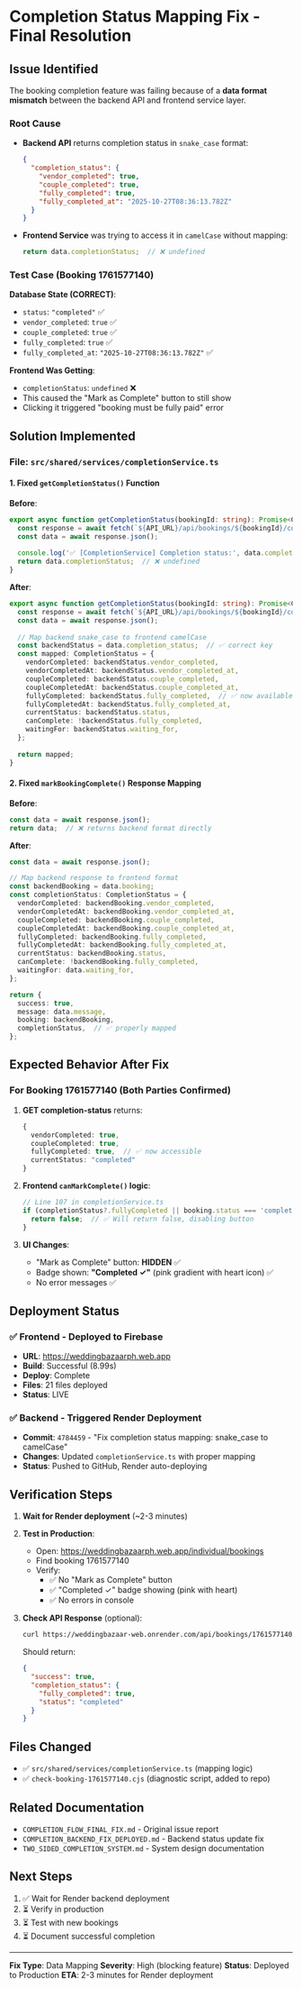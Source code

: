 # Completion Status Mapping Fix - Final Resolution

## Issue Identified
The booking completion feature was failing because of a **data format mismatch** between the backend API and frontend service layer.

### Root Cause
- **Backend API** returns completion status in `snake_case` format:
  ```json
  {
    "completion_status": {
      "vendor_completed": true,
      "couple_completed": true,
      "fully_completed": true,
      "fully_completed_at": "2025-10-27T08:36:13.782Z"
    }
  }
  ```

- **Frontend Service** was trying to access it in `camelCase` without mapping:
  ```typescript
  return data.completionStatus;  // ❌ undefined
  ```

### Test Case (Booking 1761577140)
**Database State (CORRECT)**:
- `status`: `"completed"` ✅
- `vendor_completed`: `true` ✅
- `couple_completed`: `true` ✅
- `fully_completed`: `true` ✅
- `fully_completed_at`: `"2025-10-27T08:36:13.782Z"` ✅

**Frontend Was Getting**:
- `completionStatus`: `undefined` ❌
- This caused the "Mark as Complete" button to still show
- Clicking it triggered "booking must be fully paid" error

## Solution Implemented

### File: `src/shared/services/completionService.ts`

#### 1. Fixed `getCompletionStatus()` Function
**Before**:
```typescript
export async function getCompletionStatus(bookingId: string): Promise<CompletionStatus | null> {
  const response = await fetch(`${API_URL}/api/bookings/${bookingId}/completion-status`);
  const data = await response.json();
  
  console.log('✅ [CompletionService] Completion status:', data.completionStatus);
  return data.completionStatus;  // ❌ undefined
}
```

**After**:
```typescript
export async function getCompletionStatus(bookingId: string): Promise<CompletionStatus | null> {
  const response = await fetch(`${API_URL}/api/bookings/${bookingId}/completion-status`);
  const data = await response.json();
  
  // Map backend snake_case to frontend camelCase
  const backendStatus = data.completion_status;  // ✅ correct key
  const mapped: CompletionStatus = {
    vendorCompleted: backendStatus.vendor_completed,
    vendorCompletedAt: backendStatus.vendor_completed_at,
    coupleCompleted: backendStatus.couple_completed,
    coupleCompletedAt: backendStatus.couple_completed_at,
    fullyCompleted: backendStatus.fully_completed,  // ✅ now available
    fullyCompletedAt: backendStatus.fully_completed_at,
    currentStatus: backendStatus.status,
    canComplete: !backendStatus.fully_completed,
    waitingFor: backendStatus.waiting_for,
  };
  
  return mapped;
}
```

#### 2. Fixed `markBookingComplete()` Response Mapping
**Before**:
```typescript
const data = await response.json();
return data;  // ❌ returns backend format directly
```

**After**:
```typescript
const data = await response.json();

// Map backend response to frontend format
const backendBooking = data.booking;
const completionStatus: CompletionStatus = {
  vendorCompleted: backendBooking.vendor_completed,
  vendorCompletedAt: backendBooking.vendor_completed_at,
  coupleCompleted: backendBooking.couple_completed,
  coupleCompletedAt: backendBooking.couple_completed_at,
  fullyCompleted: backendBooking.fully_completed,
  fullyCompletedAt: backendBooking.fully_completed_at,
  currentStatus: backendBooking.status,
  canComplete: !backendBooking.fully_completed,
  waitingFor: data.waiting_for,
};

return {
  success: true,
  message: data.message,
  booking: backendBooking,
  completionStatus,  // ✅ properly mapped
};
```

## Expected Behavior After Fix

### For Booking 1761577140 (Both Parties Confirmed)
1. **GET completion-status** returns:
   ```typescript
   {
     vendorCompleted: true,
     coupleCompleted: true,
     fullyCompleted: true,  // ✅ now accessible
     currentStatus: "completed"
   }
   ```

2. **Frontend `canMarkComplete()` logic**:
   ```typescript
   // Line 107 in completionService.ts
   if (completionStatus?.fullyCompleted || booking.status === 'completed') {
     return false;  // ✅ Will return false, disabling button
   }
   ```

3. **UI Changes**:
   - "Mark as Complete" button: **HIDDEN** ✅
   - Badge shown: **"Completed ✓"** (pink gradient with heart icon) ✅
   - No error messages ✅

## Deployment Status

### ✅ Frontend - Deployed to Firebase
- **URL**: https://weddingbazaarph.web.app
- **Build**: Successful (8.99s)
- **Deploy**: Complete
- **Files**: 21 files deployed
- **Status**: LIVE

### ✅ Backend - Triggered Render Deployment
- **Commit**: `4784459` - "Fix completion status mapping: snake_case to camelCase"
- **Changes**: Updated `completionService.ts` with proper mapping
- **Status**: Pushed to GitHub, Render auto-deploying

## Verification Steps

1. **Wait for Render deployment** (~2-3 minutes)

2. **Test in Production**:
   - Open: https://weddingbazaarph.web.app/individual/bookings
   - Find booking 1761577140
   - Verify:
     - ✅ No "Mark as Complete" button
     - ✅ "Completed ✓" badge showing (pink with heart)
     - ✅ No errors in console

3. **Check API Response** (optional):
   ```bash
   curl https://weddingbazaar-web.onrender.com/api/bookings/1761577140/completion-status
   ```
   Should return:
   ```json
   {
     "success": true,
     "completion_status": {
       "fully_completed": true,
       "status": "completed"
     }
   }
   ```

## Files Changed
- ✅ `src/shared/services/completionService.ts` (mapping logic)
- ✅ `check-booking-1761577140.cjs` (diagnostic script, added to repo)

## Related Documentation
- `COMPLETION_FLOW_FINAL_FIX.md` - Original issue report
- `COMPLETION_BACKEND_FIX_DEPLOYED.md` - Backend status update fix
- `TWO_SIDED_COMPLETION_SYSTEM.md` - System design documentation

## Next Steps
1. ✅ Wait for Render backend deployment
2. ⏳ Verify in production
3. ⏳ Test with new bookings
4. ⏳ Document successful completion

---

**Fix Type**: Data Mapping
**Severity**: High (blocking feature)
**Status**: Deployed to Production
**ETA**: 2-3 minutes for Render deployment
